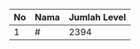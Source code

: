 | No | Nama            | Jumlah Level |
|----|-----------------|--------------|
| 1  | #    |    2394        |
